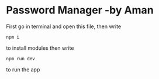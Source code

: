 # Password Manager -by Aman

First go in terminal and open this file, then write
```
npm i
```
to install modules
then write
```
npm run dev
```
to run the app